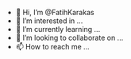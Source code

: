 - 👋 Hi, I’m @FatihKarakas
- 👀 I’m interested in ...
- 🌱 I’m currently learning ...
- 💞️ I’m looking to collaborate on ...
- 📫 How to reach me ...

<!---
FatihKarakas/FatihKarakas is a ✨ special ✨ repository because its `README.md` (this file) appears on your GitHub profile.
You can click the Preview link to take a look at your changes.
--->
